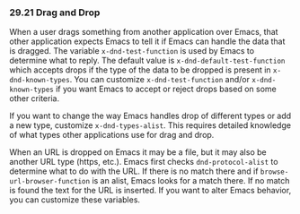 

### 29.21 Drag and Drop

When a user drags something from another application over Emacs, that other application expects Emacs to tell it if Emacs can handle the data that is dragged. The variable `x-dnd-test-function` is used by Emacs to determine what to reply. The default value is `x-dnd-default-test-function` which accepts drops if the type of the data to be dropped is present in `x-dnd-known-types`. You can customize `x-dnd-test-function` and/or `x-dnd-known-types` if you want Emacs to accept or reject drops based on some other criteria.

If you want to change the way Emacs handles drop of different types or add a new type, customize `x-dnd-types-alist`. This requires detailed knowledge of what types other applications use for drag and drop.

When an URL is dropped on Emacs it may be a file, but it may also be another URL type (https, etc.). Emacs first checks `dnd-protocol-alist` to determine what to do with the URL. If there is no match there and if `browse-url-browser-function` is an alist, Emacs looks for a match there. If no match is found the text for the URL is inserted. If you want to alter Emacs behavior, you can customize these variables.
